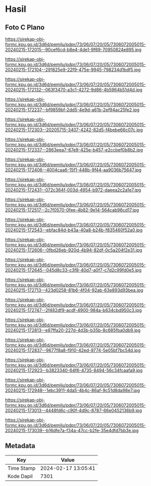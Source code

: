 # Hasil

## Foto C Plano

https://sirekap-obj-formc.kpu.go.id/3d6d/pemilu/pdpr/73/06/07/20/05/7306072005015-20240215-172015--90cef6cd-b8e4-4de1-9f69-70950824e895.jpg

https://sirekap-obj-formc.kpu.go.id/3d6d/pemilu/pdpr/73/06/07/20/05/7306072005015-20240215-172104--291825e9-22f9-475e-9945-798234d1bdf5.jpg

https://sirekap-obj-formc.kpu.go.id/3d6d/pemilu/pdpr/73/06/07/20/05/7306072005015-20240215-172132--063f3470-a3c1-4272-9d86-4b5964b51d4d.jpg

https://sirekap-obj-formc.kpu.go.id/3d6d/pemilu/pdpr/73/06/07/20/05/7306072005015-20240215-172237--bf9859bf-2dd5-4e9d-a61b-2ef94ac25fe2.jpg

https://sirekap-obj-formc.kpu.go.id/3d6d/pemilu/pdpr/73/06/07/20/05/7306072005015-20240215-172303--20205715-3407-4242-82d5-f4bebe66c07c.jpg

https://sirekap-obj-formc.kpu.go.id/3d6d/pemilu/pdpr/73/06/07/20/05/7306072005015-20240215-172337--2863eea7-67e9-425e-b457-e2ccbef0b8b2.jpg

https://sirekap-obj-formc.kpu.go.id/3d6d/pemilu/pdpr/73/06/07/20/05/7306072005015-20240215-172406--4004caa6-15f1-448b-9f44-aa9036b75647.jpg

https://sirekap-obj-formc.kpu.go.id/3d6d/pemilu/pdpr/73/06/07/20/05/7306072005015-20240215-172431--072c364f-003d-4954-b972-daeea2c2a1e7.jpg

https://sirekap-obj-formc.kpu.go.id/3d6d/pemilu/pdpr/73/06/07/20/05/7306072005015-20240215-172517--2c7f0570-0fee-4b82-9e14-564cab96cd17.jpg

https://sirekap-obj-formc.kpu.go.id/3d6d/pemilu/pdpr/73/06/07/20/05/7306072005015-20240215-172543--ebfac84d-b43a-40a8-b24b-f835460f52a0.jpg

https://sirekap-obj-formc.kpu.go.id/3d6d/pemilu/pdpr/73/06/07/20/05/7306072005015-20240215-172606--0fbd26eb-920d-4b94-82df-0c5a204f2e31.jpg

https://sirekap-obj-formc.kpu.go.id/3d6d/pemilu/pdpr/73/06/07/20/05/7306072005015-20240215-172645--045d8c33-c3f8-40d7-a0f7-c7d2c99fd0e5.jpg

https://sirekap-obj-formc.kpu.go.id/3d6d/pemilu/pdpr/73/06/07/20/05/7306072005015-20240215-172713--423d0258-81b6-4f04-92ab-63e893d93bea.jpg

https://sirekap-obj-formc.kpu.go.id/3d6d/pemilu/pdpr/73/06/07/20/05/7306072005015-20240215-172747--2f482df9-acdf-4900-984a-b634cbd950c3.jpg

https://sirekap-obj-formc.kpu.go.id/3d6d/pemilu/pdpr/73/06/07/20/05/7306072005015-20240215-172813--e87ffa20-227d-4d3b-b35b-8c685fba0db9.jpg

https://sirekap-obj-formc.kpu.go.id/3d6d/pemilu/pdpr/73/06/07/20/05/7306072005015-20240215-172837--9677f8a8-f910-42ed-9774-5e05bf7bc54d.jpg

https://sirekap-obj-formc.kpu.go.id/3d6d/pemilu/pdpr/73/06/07/20/05/7306072005015-20240215-172923--b3823340-64f6-4735-8494-56c34fcaafa9.jpg

https://sirekap-obj-formc.kpu.go.id/3d6d/pemilu/pdpr/73/06/07/20/05/7306072005015-20240215-172948--1ebc3911-4da5-4b4c-86af-9c51d8da98e7.jpg

https://sirekap-obj-formc.kpu.go.id/3d6d/pemilu/pdpr/73/06/07/20/05/7306072005015-20240215-173013--4448fd6c-c90f-4d9c-8787-66e0452136b9.jpg

https://sirekap-obj-formc.kpu.go.id/3d6d/pemilu/pdpr/73/06/07/20/05/7306072005015-20240215-173039--b16dfe7a-f34a-47cc-b2fe-35e4dfd7bb3e.jpg


## Metadata

| Key        | Value               |
| ---------- | ------------------- |
| Time Stamp | 2024-02-17 13:05:41 |
| Kode Dapil | 7301                |



